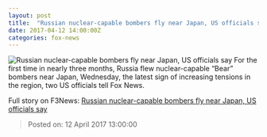 ```yaml
---
layout: post
title:  "Russian nuclear-capable bombers fly near Japan, US officials say"
date: 2017-04-12 14:00:00Z
categories: fox-news
---
```


![Russian nuclear-capable bombers fly near Japan, US officials say](http://a57.foxnews.com/media2.foxnews.com/BrightCove/694940094001/2017/04/12/0/0/694940094001_5395652856001_5395636114001-vs.jpg?ve=1)
For the first time in nearly three months, Russia flew nuclear-capable “Bear” bombers near Japan, Wednesday, the latest sign of increasing tensions in the region, two US officials tell Fox News.


Full story on F3News: [Russian nuclear-capable bombers fly near Japan, US officials say](http://www.f3nws.com/n/EPBcJE)

> Posted on: 12 April 2017 13:00:00
